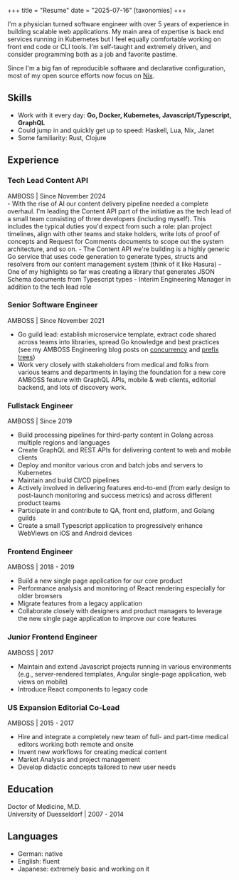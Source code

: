 +++
title = "Resume"
date = "2025-07-16"
[taxonomies]
+++

I'm a physician turned software engineer with over 5 years of experience in
building scalable web applications. My main area of expertise is back end
services running in Kubernetes but I feel equally comfortable working on front
end code or CLI tools. I'm self-taught and extremely driven, and consider
programming both as a job and favorite pastime.

Since I'm a big fan of reproducible software and declarative configuration,
most of my open source efforts now focus on [Nix](https://github.com/NixOS).

## Skills

- Work with it every day: **Go, Docker, Kubernetes, Javascript/Typescript, GraphQL**
- Could jump in and quickly get up to speed: Haskell, Lua, Nix, Janet
- Some familiarity: Rust, Clojure

## Experience

### Tech Lead Content API
<div role="doc-subtitle">AMBOSS | Since November 2024</div>
- With the rise of AI our content delivery pipeline needed a complete overhaul. I'm leading the Content API part of the initiative as the tech lead of a small team consisting of three developers (including myself). This includes the typical duties you'd expect from such a role: plan project timelines, align with other teams and stake holders, write lots of proof of concepts and Request for Comments documents to scope out the system architecture, and so on.
- The Content API we're building is a highly generic Go service that uses code generation to generate types, structs and resolvers from our content management system (think of it like Hasura) 
- One of my highlights so far was creating a library that generates JSON Schema documents from Typescript types
- Interim Engineering Manager in addition to the tech lead role

### Senior Software Engineer
<div role="doc-subtitle">AMBOSS | Since November 2021</div>

- Go guild lead: establish microservice template, extract code shared across
  teams into libraries, spread Go knowledge and best practices (see my AMBOSS
  Engineering blog posts on
  [concurrency](https://medium.com/amboss/applying-modern-go-concurrency-patterns-to-data-pipelines-b3b5327908d4)
  and [prefix
  trees](https://medium.com/amboss/prefix-trees-in-action-404a6105b6d5))
- Work very closely with stakeholders from medical and folks from various teams
  and departments in laying the foundation for a new core AMBOSS feature with
  GraphQL APIs, mobile & web clients, editorial backend, and lots of discovery
  work.

### Fullstack Engineer
<div role="doc-subtitle">AMBOSS | Since 2019</div>

- Build processing pipelines for third-party content in Golang across multiple regions and languages
- Create GraphQL and REST APIs for delivering content to web and mobile clients
- Deploy and monitor various cron and batch jobs and servers to Kubernetes
- Maintain and build CI/CD pipelines
- Actively involved in delivering features end-to-end (from early design to post-launch monitoring and success metrics) and across different product teams
- Participate in and contribute to QA, front end, platform, and Golang guilds
- Create a small Typescript application to progressively enhance WebViews on iOS and Android devices

### Frontend Engineer
<div role="doc-subtitle">AMBOSS | 2018 - 2019</div>

- Build a new single page application for our core product
- Performance analysis and monitoring of React rendering especially for older browsers
- Migrate features from a legacy application
- Collaborate closely with designers and product managers to leverage the new single page application to improve our core features

### Junior Frontend Engineer
<div role="doc-subtitle">AMBOSS | 2017</div>

- Maintain and extend Javascript projects running in various environments (e.g., server-rendered templates, Angular single-page application, web views on mobile)
- Introduce React components to legacy code

### US Expansion Editorial Co-Lead
<div role="doc-subtitle">AMBOSS | 2015 - 2017</div>

- Hire and integrate a completely new team of full- and part-time medical editors working both remote and onsite
- Invent new workflows for creating medical content
- Market Analysis and project management
- Develop didactic concepts tailored to new user needs

## Education

Doctor of Medicine, M.D.\
University of Duesseldorf | 2007 - 2014

## Languages

- German: native
- English: fluent
- Japanese: extremely basic and working on it
